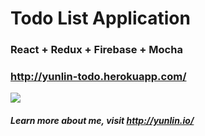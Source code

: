 
Todo List Application
===================
### React + Redux + Firebase + Mocha

### http://yunlin-todo.herokuapp.com/

![](http://i.imgur.com/uRVckuo.png?1)


##### Learn more about me, visit http://yunlin.io/
